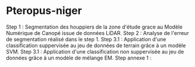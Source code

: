# Pteropus-niger

Step 1 : Segmentation des houppiers de la zone d'étude grace au Modèle Numérique de Canopé issue de données LiDAR.
Step 2 : Analyse de l'erreur de segmentation réalisé dans le step 1.
Step 3.1 : Application d'une classification suppervisée au jeu de données de terrain grâce à un modèle SVM.
Step 3.1 : Application d'une classification non suppervisée au jeu de données grâce à un modèle de mélange EM.
Step annexe 1 : 

